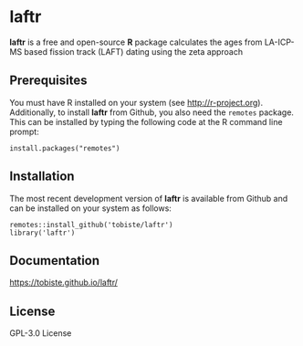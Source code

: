# laftr

**laftr** is a free and open-source **R** package calculates the ages from LA-ICP-MS based fission track (LAFT) dating using the zeta approach

## Prerequisites

You must have R installed on your system (see http://r-project.org). Additionally, to install **laftr** from Github, you also need the `remotes` package. This can be installed by typing the following code at the R command line prompt:

```
install.packages("remotes")
```

## Installation

The most recent development version of **laftr** is available from Github and can be installed on your system as follows:

```
remotes::install_github('tobiste/laftr')
library('laftr')
```

## Documentation
https://tobiste.github.io/laftr/


## License
GPL-3.0 License

